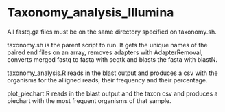 # Taxonomy_analysis_Illumina

All fastq.gz files must be on the same directory specified on taxonomy.sh.

taxonomy.sh is the parent script to run. It gets the unique names of the paired end files on an array, removes adapters with AdapterRemoval, converts merged fastq to fasta with seqtk and blasts the fasta with blastN.

taxonomy_analysis.R reads in the blast output and produces a csv with the organisms for the alligned reads, their frequency and their percentage.

plot_piechart.R reads in the blast output and the taxon csv and produces a piechart with the most frequent organisms of that sample.
